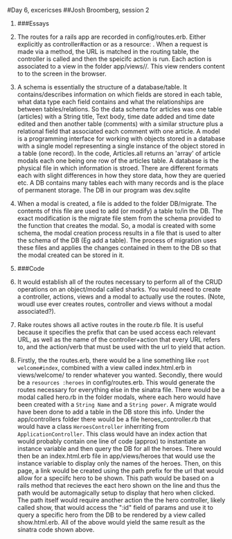 #Day 6, excericses
##Josh Broomberg, session 2

1. ###Essays

 1. The routes for a rails app are recorded in config/routes.erb. Either explicitly as <http verb> controller#action or as a resource: <name>. When a request is made via a method, the URL is matched in the routing table, the controller is called and then the speicifc action is run. Each action is associated to a view in the folder app/views/<controllername>/<actionname>. This view renders content to to the screen in the browser.

 2. A schema is essentially the structure of a database/table. It contains/describes information on which fields are stored in each table, what data type each field contains and what the relationships are between tables/relations. So the data schema for articles was one table (articles) with a String title, Text body, time date added and time date edited and then another table (comments) with a similar structure plus a relational field that associated each comment with one article. A model is a programming interface for working with objects stored in a database with a single model representing a single instance of the object stored in a table (one record). In the code, Articles.all returns an 'array' of article modals each one being one row of the articles table. A database is the physical file in which information is stroed. There are different formats each with slight differences in how they store data, how they are queried etc. A DB contains many tables each with many records and is the place of permanent storage. The DB in our program was dev.sqlite

 3. When a modal is created, a file is added to the folder DB/migrate. The contents of this file are used to add (or modify) a table to/in the DB. The exact modification is the migrate file stem from the schema provided to the function that creates the modal. So, a modal is created with some schema, the modal creation process results in a file that is used to alter the schema of the DB (Eg add a table). The process of migration uses these files and applies the changes contained in them to the DB so that the modal created can be stored in it. 

2. ###Code

 1. It would establish all of the routes necessary to perform all of the CRUD operations on an object/modal called sharks. You would need to create a controller, actions, views and a modal to actually use the routes. (Note, woudl use ever creates routes, controller and views without a modal associated?).

 2. Rake routes shows all active routes in the route.rb file. It is useful because it specifies the prefix that can be used access each relevant URL, as well as the name of the controller+action that every URL refers to, and the action/verb that must be used with the url to yield that action.

 3. Firstly, the the routes.erb, there would be a line something like `root welcome#index`, combined with a view called index.html.erb in views/welcome/ to render whatever you wanted. Secondly, there would be a `resources :heroes` in config/routes.erb. This would generate the routes necessary for everything else in the sinatra file. There would be a modal called hero.rb in the folder modals, where each hero would have been created with a `String Name` and a `String power`. A migrate would have been done to add a table in the DB store this info. Under the app/controllers folder there would be a file heroes_controller.rb that would have a class `HeroesController` inherriting from `ApplicationController`. This class would have an index action that would probably contain one line of code (approx) to instantiate an instance variable and then query the DB for all the heroes. There would then be an index.html.erb file in app/views/heroes that would use the instance variable to display only the names of the heroes. Then, on this page, a link would be created using the path prefix for the url that would allow for a speciifc hero to be shown. This path would be based on a rails method that recieves the eact hero shown on the line and thus the path would be automagically setup to display that hero when clicked. The path itself would require another action the the hero controller, likely called show, that would access the ":id" field of params and use it to query a specific hero from the DB to be rendered by a view called show.html.erb. All of the above would yield the same result as the sinatra code shown above. 